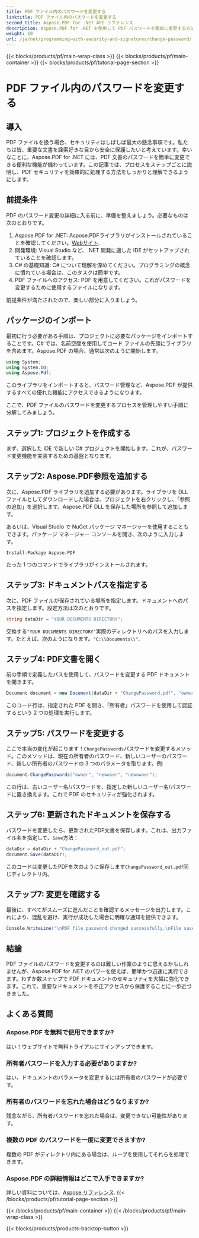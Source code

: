 ```yaml
---
title: PDF ファイル内のパスワードを変更する
linktitle: PDF ファイル内のパスワードを変更する
second_title: Aspose.PDF for .NET API リファレンス
description: Aspose.PDF for .NET を使用して PDF パスワードを簡単に変更する方法を学びます。ステップ バイ ステップ ガイドでプロセスを安全に実行できます。
weight: 10
url: /ja/net/programming-with-security-and-signatures/change-password/
---
```


{{< blocks/products/pf/main-wrap-class >}}
{{< blocks/products/pf/main-container >}}
{{< blocks/products/pf/tutorial-page-section >}}

# PDF ファイル内のパスワードを変更する

## 導入

PDF ファイルを扱う場合、セキュリティはしばしば最大の懸念事項です。私たちは皆、重要な文書を詮索好きな目から安全に保護したいと考えています。幸いなことに、Aspose.PDF for .NET には、PDF 文書のパスワードを簡単に変更できる便利な機能が備わっています。この記事では、プロセスをステップごとに説明し、PDF セキュリティを効果的に処理する方法をしっかりと理解できるようにします。

## 前提条件

PDF のパスワード変更の詳細に入る前に、準備を整えましょう。必要なものは次のとおりです。

1. Aspose.PDF for .NET: Aspose.PDFライブラリがインストールされていることを確認してください。[Webサイト](https://releases.aspose.com/pdf/net/).
2. 開発環境: Visual Studio など、.NET 開発に適した IDE がセットアップされていることを確認します。
3. C# の基礎知識: C# について理解を深めてください。プログラミングの概念に慣れている場合は、このタスクは簡単です。
4. PDF ファイルへのアクセス: PDF を用意してください。これがパスワードを変更するために使用するファイルになります。

前提条件が満たされたので、楽しい部分に入りましょう。

## パッケージのインポート

最初に行う必要がある手順は、プロジェクトに必要なパッケージをインポートすることです。C# では、名前空間を使用してコード ファイルの先頭にライブラリを含めます。Aspose.PDF の場合、通常は次のように開始します。

```csharp
using System;
using System.IO;
using Aspose.Pdf;
```

このライブラリをインポートすると、パスワード管理など、Aspose.PDF が提供するすべての優れた機能にアクセスできるようになります。 

ここで、PDF ファイルのパスワードを変更するプロセスを管理しやすい手順に分解してみましょう。 

## ステップ1: プロジェクトを作成する

まず、選択した IDE で新しい C# プロジェクトを開始します。これが、パスワード変更機能を実装するための基盤となります。

## ステップ2: Aspose.PDF参照を追加する

次に、Aspose.PDF ライブラリを追加する必要があります。ライブラリを DLL ファイルとしてダウンロードした場合は、プロジェクトを右クリックし、「参照の追加」を選択します。Aspose.PDF DLL を保存した場所を参照して追加します。

あるいは、Visual Studio で NuGet パッケージ マネージャーを使用することもできます。パッケージ マネージャー コンソールを開き、次のように入力します。

```
Install-Package Aspose.PDF
```

たった 1 つのコマンドでライブラリがインストールされます。

## ステップ3: ドキュメントパスを指定する

次に、PDF ファイルが保存されている場所を指定します。ドキュメントへのパスを指定します。設定方法は次のとおりです。

```csharp
string dataDir = "YOUR DOCUMENTS DIRECTORY";
```

交換する`"YOUR DOCUMENTS DIRECTORY"`実際のディレクトリへのパスを入力します。たとえば、次のようになります。`"C:\\Documents\\"`.

## ステップ4: PDF文書を開く

前の手順で定義したパスを使用して、パスワードを変更する PDF ドキュメントを開きます。

```csharp
Document document = new Document(dataDir + "ChangePassword.pdf", "owner");
```

このコード行は、指定された PDF を開き、「所有者」パスワードを使用して認証するという 2 つの処理を実行します。

## ステップ5: パスワードを変更する

ここで本当の変化が起こります！`ChangePasswords`パスワードを変更するメソッド。このメソッドは、現在の所有者のパスワード、新しいユーザーのパスワード、新しい所有者のパスワードの 3 つのパラメータを取ります。例:

```csharp
document.ChangePasswords("owner", "newuser", "newowner");
```

この行は、古いユーザー名/パスワードを、指定した新しいユーザー名/パスワードに置き換えます。これで PDF のセキュリティが強化されます。

## ステップ6: 更新されたドキュメントを保存する

パスワードを変更したら、更新されたPDF文書を保存します。これは、出力ファイル名を指定して、`Save`方法：

```csharp
dataDir = dataDir + "ChangePassword_out.pdf";
document.Save(dataDir);
```

このコードは変更したPDFを次のように保存します`ChangePassword_out.pdf`同じディレクトリ内。

## ステップ7: 変更を確認する

最後に、すべてがスムーズに進んだことを確認するメッセージを出力します。これにより、混乱を避け、実行が成功した場合に明確な通知を提供できます。

```csharp
Console.WriteLine("\nPDF file password changed successfully.\nFile saved at " + dataDir);
```

## 結論

PDF ファイルのパスワードを変更するのは難しい作業のように思えるかもしれませんが、Aspose.PDF for .NET のパワーを使えば、簡単かつ迅速に実行できます。わずか数ステップで PDF ドキュメントのセキュリティを大幅に強化できます。これで、重要なドキュメントを不正アクセスから保護することに一歩近づきました。

## よくある質問

### Aspose.PDF を無料で使用できますか?
はい！ウェブサイトで無料トライアルにサインアップできます。

### 所有者パスワードを入力する必要がありますか?
はい、ドキュメントのパラメータを変更するには所有者のパスワードが必要です。

### 所有者のパスワードを忘れた場合はどうなりますか?
残念ながら、所有者パスワードを忘れた場合は、変更できない可能性があります。

### 複数の PDF のパスワードを一度に変更できますか?
複数の PDF がディレクトリ内にある場合は、ループを使用してそれらを処理できます。

### Aspose.PDF の詳細情報はどこで入手できますか?
詳しい資料については、[Aspose.リファレンス](https://reference.aspose.com/pdf/net/).
{{< /blocks/products/pf/tutorial-page-section >}}

{{< /blocks/products/pf/main-container >}}
{{< /blocks/products/pf/main-wrap-class >}}

{{< blocks/products/products-backtop-button >}}
